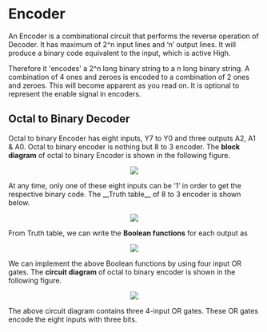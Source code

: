 # Encoder

An Encoder is a combinational circuit that performs the reverse operation of Decoder. It has maximum of 2^n input lines and ‘n’ output lines. It will produce a binary code equivalent to the input, which is active High. 

Therefore it 'encodes' a 2^n long binary string to a n long binary string. A combination of 4 ones and zeroes is encoded to a combination of 2 ones and zeroes. This will become apparent as you read on. It is optional to represent the enable signal in encoders.

## Octal to Binary Decoder

Octal to binary Encoder has eight inputs, Y7 to Y0 and three outputs A2, A1 & A0. Octal to binary encoder is nothing but 8 to 3 encoder. The __block diagram__ of octal to binary Encoder is shown in the following figure.

<p align="center">
<img src="https://user-images.githubusercontent.com/58845531/79678248-fb95a080-8216-11ea-921e-bb2f97bf3866.jpg"/>
</p> 
At any time, only one of these eight inputs can be ‘1’ in order to get the respective binary code. The __Truth table__ of 8 to 3 encoder is shown below.

<p align="center">
<img src="https://user-images.githubusercontent.com/58845531/79678278-3e577880-8217-11ea-9bae-240590c132f4.png"/>
</p> 

From Truth table, we can write the __Boolean functions__ for each output as

<p align="center">
<img src="https://user-images.githubusercontent.com/58845531/79678295-68a93600-8217-11ea-893b-e9231409d2ca.png"/>
</p> 

We can implement the above Boolean functions by using four input OR gates. The __circuit diagram__ of octal to binary encoder is shown in the following figure.

<p align="center">
<img src="https://user-images.githubusercontent.com/58845531/79678305-8d9da900-8217-11ea-968e-96e1ade264bd.png"/>
</p> 

The above circuit diagram contains three 4-input OR gates. These OR gates encode the eight inputs with three bits.

